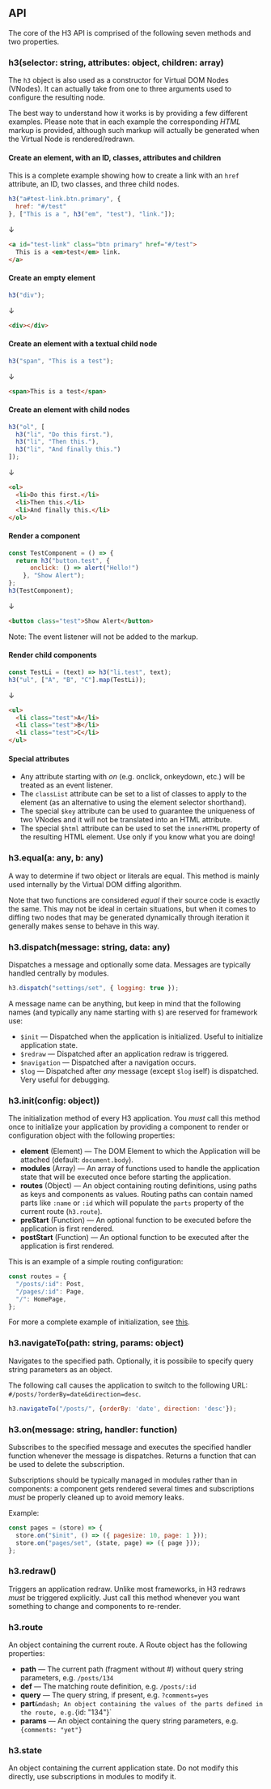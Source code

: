 ## API

The core of the H3 API is comprised of the following seven methods and two properties.


### h3(selector: string, attributes: object, children: array)

The `h3` object is also used as a constructor for Virtual DOM Nodes (VNodes). It can actually take from one to three arguments used to configure the resulting node.

The best way to understand how it works is by providing a few different examples. Please note that in each example the corresponding *HTML* markup is provided, although such markup will actually be generated when the Virtual Node is rendered/redrawn.

#### Create an element, with an ID, classes, attributes and children

This is a complete example showing how to create a link with an `href` attribute, an ID, two classes, and three child nodes.

```js
h3("a#test-link.btn.primary", {
  href: "#/test"
}, ["This is a ", h3("em", "test"), "link."]);
```

↓

```html
<a id="test-link" class="btn primary" href="#/test">
  This is a <em>test</em> link.
</a>
```

#### Create an empty element

```js
h3("div");
```

↓

```html
<div></div>
```

#### Create an element with a textual child node

```js
h3("span", "This is a test");
```

↓

```html
<span>This is a test</span>
```

#### Create an element with child nodes

```js
h3("ol", [
  h3("li", "Do this first."),
  h3("li", "Then this."),
  h3("li", "And finally this.")
]);
```

↓

```html
<ol>
  <li>Do this first.</li>
  <li>Then this.</li>
  <li>And finally this.</li>
</ol>
```

#### Render a component

```js
const TestComponent = () => {
  return h3("button.test", {
      onclick: () => alert("Hello!")
    }, "Show Alert");
};
h3(TestComponent);
```

↓

```html
<button class="test">Show Alert</button>
```

Note: The event listener will not be added to the markup.

#### Render child components

```js
const TestLi = (text) => h3("li.test", text);
h3("ul", ["A", "B", "C"].map(TestLi));
```

↓

```html
<ul>
  <li class="test">A</li>
  <li class="test">B</li>
  <li class="test">C</li>
</ul>
```

#### Special attributes

* Any attribute starting with *on* (e.g. onclick, onkeydown, etc.) will be treated as an event listener.
* The `classList` attribute can be set to a list of classes to apply to the element (as an alternative to using the element selector shorthand).
* The special `$key` attribute can be used to guarantee the uniqueness of two VNodes and it will not be translated into an HTML attribute.
* The special `$html` attribute can be used to set the `innerHTML` property of the resulting HTML element. Use only if you know what you are doing!

### h3.equal(a: any, b: any)

A way to determine if two object or literals are equal. This method is mainly used internally by the Virtual DOM diffing algorithm.

Note that two functions are considered _equal_ if their source code is exactly the same. This may not be ideal in certain situations, but when it comes to diffing two nodes that may be generated dynamically through iteration it generally makes sense to behave in this way.

### h3.dispatch(message: string, data: any)

Dispatches a message and optionally some data. Messages are typically handled centrally by modules.

```js
h3.dispatch("settings/set", { logging: true });
```

A message name can be anything, but keep in mind that the following names (and typically any name starting with `$`) are reserved for framework use:

* `$init` &mdash; Dispatched when the application is initialized. Useful to initialize application state.
* `$redraw` &mdash; Dispatched after an application redraw is triggered.
* `$navigation` &mdash; Dispatched after a navigation occurs.
* `$log` &mdash; Dispatched after *any* message (except `$log` iself) is dispatched. Very useful for debugging.

### h3.init(config: object))

The initialization method of every H3 application. You _must_ call this method once to initialize your application by providing a component to render or configuration object with the following properties:

* **element** (Element) &mdash; The DOM Element to which the Application will be attached (default: `document.body`). 
* **modules** (Array) &mdash; An array of functions used to handle the application state that will be executed once before starting the application.
* **routes** (Object) &mdash; An object containing routing definitions, using paths as keys and components as values. Routing paths can contain named parts like `:name` or `:id` which will populate the `parts` property of the current route (`h3.route`).
* **preStart** (Function) &mdash; An optional function to be executed before the application is first rendered.
* **postStart** (Function) &mdash; An optional function to be executed after the application is first rendered.

This is an example of a simple routing configuration:

```js
const routes = {
  "/posts/:id": Post,
  "/pages/:id": Page,
  "/": HomePage,
};
```

For more a complete example of initialization, see [this](https://h3.js.org/example/assets/js/app.js).

### h3.navigateTo(path: string, params: object)

Navigates to the specified path. Optionally, it is possibile to specify query string parameters as an object.

The following call causes the application to switch to the following URL: `#/posts/?orderBy=date&direction=desc`.

```js
h3.navigateTo("/posts/", {orderBy: 'date', direction: 'desc'});
```

### h3.on(message: string, handler: function)

Subscribes to the specified message and executes the specified handler function whenever the message is dispatches. Returns a function that can be used to delete the subscription.

Subscriptions should be typically managed in modules rather than in components: a component gets rendered several times and subscriptions *must* be properly cleaned up to avoid memory leaks.

Example:

```js
const pages = (store) => {
  store.on("$init", () => ({ pagesize: 10, page: 1 }));
  store.on("pages/set", (state, page) => ({ page }));
};
```

### h3.redraw()

Triggers an application redraw. Unlike most frameworks, in H3 redraws *must* be triggered explicitly. Just call this method whenever you want something to change and components to re-render.

### h3.route

An object containing the current route. A Route object has the following properties:

* **path** &mdash; The current path (fragment without #) without query string parameters, e.g. `/posts/134`
* **def** &mdash; The matching route definition, e.g. `/posts/:id`
* **query** &mdash; The query string, if present, e.g. `?comments=yes`
* **part**` &mdash; An object containing the values of the parts defined in the route, e.g. `{id: "134"}`
* **params** &mdash; An object containing the query string parameters, e.g. `{comments: "yet"}`

### h3.state

An object containing the current application state. Do not modify this directly, use subscriptions in modules to modify it.
